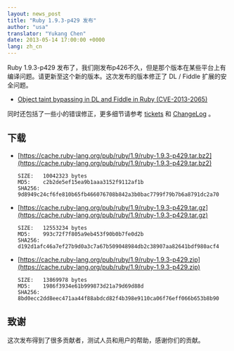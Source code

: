 ```yaml
---
layout: news_post
title: "Ruby 1.9.3-p429 发布"
author: "usa"
translator: "Yukang Chen"
date: 2013-05-14 17:00:00 +0000
lang: zh_cn
---
```


Ruby 1.9.3-p429 发布了，我们刚发布p426不久，但是那个版本在某些平台上有编译问题。请更新至这个新的版本。这次发布的版本修正了 DL / Fiddle 扩展的安全问题。

* [Object taint bypassing in DL and Fiddle in Ruby (CVE-2013-2065)](/en/news/2013/05/14/taint-bypass-dl-fiddle-cve-2013-2065/)

同时还包括了一些小的错误修正，更多细节请参考 [tickets](https://bugs.ruby-lang.org/projects/ruby-193/issues?set_filter=1&amp;status_id=5) 和 [ChangeLog](https://svn.ruby-lang.org/repos/ruby/tags/v1_9_3_429/ChangeLog) 。

## 下载

* [https://cache.ruby-lang.org/pub/ruby/1.9/ruby-1.9.3-p429.tar.bz2](https://cache.ruby-lang.org/pub/ruby/1.9/ruby-1.9.3-p429.tar.bz2)

      SIZE:   10042323 bytes
      MD5:    c2b2de5ef15ea9b1aaa3152f9112af1b
      SHA256: 9d8949c24cf6fe810b65fb466076708b842a3b0bac7799f79b7b6a8791dc2a70

* [https://cache.ruby-lang.org/pub/ruby/1.9/ruby-1.9.3-p429.tar.gz](https://cache.ruby-lang.org/pub/ruby/1.9/ruby-1.9.3-p429.tar.gz)

      SIZE:   12553234 bytes
      MD5:    993c72f7f805a9eb453f90b0b7fe0d2b
      SHA256: d192d1afc46a7ef27b9d0a3c7a67b509048984db2c38907aa82641bdf980acf4

* [https://cache.ruby-lang.org/pub/ruby/1.9/ruby-1.9.3-p429.zip](https://cache.ruby-lang.org/pub/ruby/1.9/ruby-1.9.3-p429.zip)

      SIZE:   13869978 bytes
      MD5:    1986f3934e61b999873d21a79d69d88d
      SHA256: 8bd0ecc2dd8eec471aa44f88abdcd82f4b398e9110ca06f76eff066b653b8b90

## 致谢

这次发布得到了很多贡献者，测试人员和用户的帮助，感谢你们的贡献。

